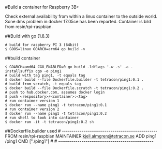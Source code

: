 #Build a container for Raspberry 3B+

Check external availability from within a linux container to the outside world. Sone dms problem in docker 17.05ce has been reported.
Container is bild from resin/rpi-raspbian.

##Build with go (1.8.3) 


    # build for raspberry PI 3 (64bit)
    $ GOOS=linux GOARCH=arm64 go build -v

##build container

    $ GOARCH=amd64 CGO_ENABLED=0 go build -ldflags '-w -s' -a -installsuffix cgo -o ping1
    # build with tag ping1, -t equals tag
    $ docker build --file Dockerfile.builder -t tetracon/ping1:0.1 .
    # build from scratch, -t equals tag
    $ docker build --file Dockerfile.scratch -t tetracon/ping1:0.2 .
    # push to hub.docker.com, assumes docker login
    $ push <respository>/<container>:<tag>
    # run container version 1
    $ docker run --name ping1 -t tetracon/ping1:0.1
    # run container version 2
    $ docker run --name ping1 -t tetracon/ping1:0.2
    # run shell to look into cantainer
    $ docker run -it -t tetracon/ping1:0.2 sh

##Dockerfile.builder used
    # -------------------------------------------------
    FROM resin/rpi-raspbian
    MAINTAINER kjell.almgren@tetracon.se
    ADD ping1 /ping1
    CMD ["./ping1"] 
    #
    # -------------------------------------------------
